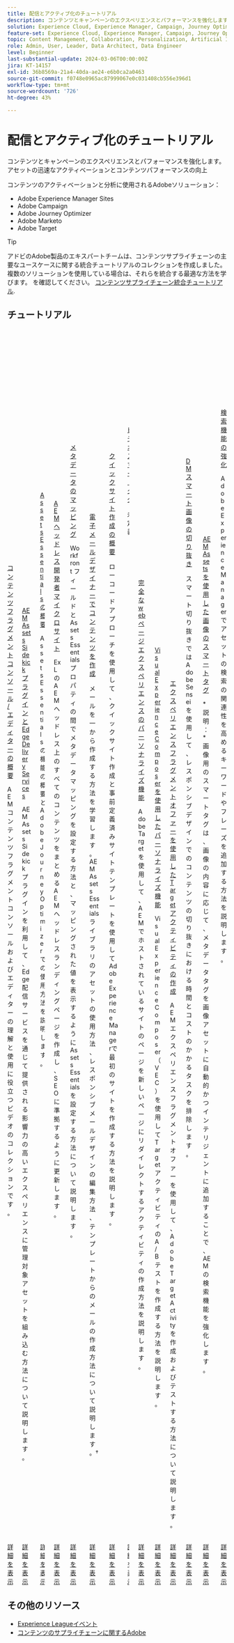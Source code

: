 ```yaml
---
title: 配信とアクティブ化のチュートリアル
description: コンテンツとキャンペーンのエクスペリエンスとパフォーマンスを強化します。  アセットの迅速なアクティベーションとコンテンツパフォーマンスの向上
solution: Experience Cloud, Experience Manager, Campaign, Journey Optimizer, Marketo, Target
feature-set: Experience Cloud, Experience Manager, Campaign, Journey Optimizer, Marketo Engage, Target
topic: Content Management, Collaboration, Personalization, Artificial Intelligence
role: Admin, User, Leader, Data Architect, Data Engineer
level: Beginner
last-substantial-update: 2024-03-06T00:00:00Z
jira: KT-14157
exl-id: 36b8569a-21a4-40da-ae24-e6b0ca2a0463
source-git-commit: f0748e0965ac87999067e0c031408cb556e396d1
workflow-type: tm+mt
source-wordcount: '726'
ht-degree: 43%

---
```


# 配信とアクティブ化のチュートリアル

コンテンツとキャンペーンのエクスペリエンスとパフォーマンスを強化します。  アセットの迅速なアクティベーションとコンテンツパフォーマンスの向上

コンテンツのアクティベーションと分析に使用されるAdobeソリューション：

* Adobe Experience Manager Sites
* Adobe Campaign
* Adobe Journey Optimizer
* Adobe Marketo
* Adobe Target

>[!TIP]
>
>アドビのAdobe製品のエキスパートチームは、コンテンツサプライチェーンの主要なユースケースに関する統合チュートリアルのコレクションを作成しました。 複数のソリューションを使用している場合は、それらを統合する最適な方法を学びます。  を確認してください。 [コンテンツサプライチェーン統合チュートリアル](https://experienceleague.adobe.com/docs/integrations-learn/experience-cloud/solution-categories/content-supply-chain.html?lang=en).

## チュートリアル

<div class="columns is-multiline">
  <div class="column is-half-tablet is-half-desktop is-one-third-widescreen" aria-label="Content Fragments console/editor overview" tabIndex="0">
    <div class="card" style="height: 100%; display: flex; flex-direction: column; height: 100%;">
      <div class="card-image">
        <figure class="image x-is-16by9">
          <a href="https://experienceleague.adobe.com/docs/experience-manager-learn/content-fragments-console/overview.html?lang=ja" title="コンテンツフラグメントコンソール/エディターの概要" tabindex="-1">
            <img class="is-bordered-r-small" src="https://video.tv.adobe.com/v/3409492?format=jpeg" alt="コンテンツフラグメントコンソール/エディターの概要">
          </a>
        </figure>
      </div>
      <div class="card-content is-padded-small" style="display: flex; flex-direction: column; flex-grow: 1; justify-content: space-between;">
        <div class="top-card-content">
          <p class="headline is-size-6 has-text-weight-bold">
            <a href="https://experienceleague.adobe.com/docs/experience-manager-learn/content-fragments-console/overview.html?lang=ja" title="コンテンツフラグメントコンソール/エディターの概要">コンテンツフラグメントコンソール/エディターの概要</a>
          </p>
          <p class="is-size-6">AEM コンテンツフラグメントコンソールおよびエディターの理解と使用に役立つビデオのコレクションです。</p>
        </div>
        <a href="https://experienceleague.adobe.com/docs/experience-manager-learn/content-fragments-console/overview.html?lang=ja" class="spectrum-Button spectrum-Button--outline spectrum-Button--primary spectrum-Button--sizeM" style="align-self: flex-start; margin-top: 1rem;">
          <span class="spectrum-Button-label has-no-wrap has-text-weight-bold">詳細を表示</span>
        </a>
      </div>
    </div>
  </div>
  <div class="column is-half-tablet is-half-desktop is-one-third-widescreen" aria-label="AEM Assets Sidekick plugin and Edge Delivery Services" tabIndex="1">
    <div class="card" style="height: 100%; display: flex; flex-direction: column; height: 100%;">
      <div class="card-image">
        <figure class="image x-is-16by9">
          <a href="https://experienceleague.adobe.com/docs/experience-manager-learn/assets/edge-delivery-services/sidekick-plugin.html?lang=ja" title="AEM Assets Sidekick プラグインと Edge 配信サービス" tabindex="-1">
            <img class="is-bordered-r-small" src="https://video.tv.adobe.com/v/3424615?format=jpeg" alt="AEM Assets Sidekick プラグインと Edge 配信サービス">
          </a>
        </figure>
      </div>
      <div class="card-content is-padded-small" style="display: flex; flex-direction: column; flex-grow: 1; justify-content: space-between;">
        <div class="top-card-content">
          <p class="headline is-size-6 has-text-weight-bold">
            <a href="https://experienceleague.adobe.com/docs/experience-manager-learn/assets/edge-delivery-services/sidekick-plugin.html?lang=ja" title="AEM Assets Sidekick プラグインと Edge 配信サービス">AEM Assets SidekickプラグインとEdge Delivery Services</a>
          </p>
          <p class="is-size-6">AEM Assets Sidekick プラグインを利用して、Edge 配信サービスを通じて提供される影響力の高いエクスペリエンスに管理対象アセットを組み込む方法について説明します。</p>
        </div>
        <a href="https://experienceleague.adobe.com/docs/experience-manager-learn/assets/edge-delivery-services/sidekick-plugin.html?lang=ja" class="spectrum-Button spectrum-Button--outline spectrum-Button--primary spectrum-Button--sizeM" style="align-self: flex-start; margin-top: 1rem;">
          <span class="spectrum-Button-label has-no-wrap has-text-weight-bold">詳細を表示</span>
        </a>
      </div>
    </div>
  </div>
  <div class="column is-half-tablet is-half-desktop is-one-third-widescreen" aria-label="Assets Essentials Overvie" tabIndex="2">
    <div class="card" style="height: 100%; display: flex; flex-direction: column; height: 100%;">
      <div class="card-image">
        <figure class="image x-is-16by9">
          <a href="https://experienceleague.adobe.com/docs/journey-optimizer-learn/tutorials/assets-essentials-overview.html" title="Assets Essentialsの概要" tabindex="-1">
            <img class="is-bordered-r-small" src="https://video.tv.adobe.com/v/342098?format=jpeg" alt="Assets Essentialsの概要">
          </a>
        </figure>
      </div>
      <div class="card-content is-padded-small" style="display: flex; flex-direction: column; flex-grow: 1; justify-content: space-between;">
        <div class="top-card-content">
          <p class="headline is-size-6 has-text-weight-bold">
            <a href="https://experienceleague.adobe.com/docs/journey-optimizer-learn/tutorials/assets-essentials-overview.html" title="Assets Essentialsの概要">Assets Essentialsの概要</a>
          </p>
          <p class="is-size-6">Assets Essentialsの機能の概要とAdobe Journey Optimizerでの使用方法を説明します。</p>
        </div>
        <a href="https://experienceleague.adobe.com/docs/journey-optimizer-learn/tutorials/assets-essentials-overview.html" class="spectrum-Button spectrum-Button--outline spectrum-Button--primary spectrum-Button--sizeM" style="align-self: flex-start; margin-top: 1rem;">
          <span class="spectrum-Button-label has-no-wrap has-text-weight-bold">詳細を表示</span>
        </a>
      </div>
    </div>
  </div>
  <div class="column is-half-tablet is-half-desktop is-one-third-widescreen" aria-label="AEM Headless Developer Microsite" tabIndex="3">
    <div class="card" style="height: 100%; display: flex; flex-direction: column; height: 100%;">
      <div class="card-image">
        <figure class="image x-is-16by9">
          <a href="https://experienceleague.adobe.com/landing/experience-manager/headless/developer.html?lang=ja" title="AEM ヘッドレス開発者マイクロサイト" tabindex="-1">
            <img class="is-bordered-r-small" src="https://video.tv.adobe.com/v/333272?format=jpeg" alt="AEM ヘッドレス開発者マイクロサイト">
          </a>
        </figure>
      </div>
      <div class="card-content is-padded-small" style="display: flex; flex-direction: column; flex-grow: 1; justify-content: space-between;">
        <div class="top-card-content">
          <p class="headline is-size-6 has-text-weight-bold">
            <a href="https://experienceleague.adobe.com/landing/experience-manager/headless/developer.html?lang=ja" title="AEM ヘッドレス開発者マイクロサイト">AEM ヘッドレス開発者マイクロサイト</a>
          </p>
          <p class="is-size-6">ExL のAEM ヘッドレス上のすべてのコンテンツをまとめるAEM ヘッドレスランディングページを作成し、SEO に準拠するように更新します。</p>
        </div>
        <a href="https://experienceleague.adobe.com/landing/experience-manager/headless/developer.html?lang=ja" class="spectrum-Button spectrum-Button--outline spectrum-Button--primary spectrum-Button--sizeM" style="align-self: flex-start; margin-top: 1rem;">
          <span class="spectrum-Button-label has-no-wrap has-text-weight-bold">詳細を表示</span>
        </a>
      </div>
    </div>
  </div>
  <div class="column is-half-tablet is-half-desktop is-one-third-widescreen" aria-label="Mapping Metadata" tabIndex="4">
    <div class="card" style="height: 100%; display: flex; flex-direction: column; height: 100%;">
      <div class="card-image">
        <figure class="image x-is-16by9">
          <a href="https://experienceleague.adobe.com/docs/experience-manager-learn/assets-essentials/workfront/map-metadata.html?lang=ja" title="メタデータのマッピング" tabindex="-1">
            <img class="is-bordered-r-small" src="https://video.tv.adobe.com/v/336458?format=jpeg" alt="メタデータのマッピング">
          </a>
        </figure>
      </div>
      <div class="card-content is-padded-small" style="display: flex; flex-direction: column; flex-grow: 1; justify-content: space-between;">
        <div class="top-card-content">
          <p class="headline is-size-6 has-text-weight-bold">
            <a href="https://experienceleague.adobe.com/docs/experience-manager-learn/assets-essentials/workfront/map-metadata.html?lang=ja" title="メタデータのマッピング">メタデータのマッピング</a>
          </p>
          <p class="is-size-6">Workfront フィールドと Assets Essentials プロパティの間でメタデータマッピングを設定する方法と、マッピングされた値を表示するように Assets Essentials を設定する方法について説明します。</p>
        </div>
        <a href="https://experienceleague.adobe.com/docs/experience-manager-learn/assets-essentials/workfront/map-metadata.html?lang=ja" class="spectrum-Button spectrum-Button--outline spectrum-Button--primary spectrum-Button--sizeM" style="align-self: flex-start; margin-top: 1rem;">
          <span class="spectrum-Button-label has-no-wrap has-text-weight-bold">詳細を表示</span>
        </a>
      </div>
    </div>
  </div>
  <div class="column is-half-tablet is-half-desktop is-one-third-widescreen" aria-label="Create content with the Email Designer" tabIndex="5">
    <div class="card" style="height: 100%; display: flex; flex-direction: column; height: 100%;">
      <div class="card-image">
        <figure class="image x-is-16by9">
          <a href="https://experienceleague.adobe.com/docs/journey-optimizer-learn/tutorials/email-channel/create-content-with-the-email-designer.html" title="電子メールデザイナーでコンテンツを作成" tabindex="-1">
            <img class="is-bordered-r-small" src="https://video.tv.adobe.com/v/334150?format=jpeg" alt="電子メールデザイナーでコンテンツを作成">
          </a>
        </figure>
      </div>
      <div class="card-content is-padded-small" style="display: flex; flex-direction: column; flex-grow: 1; justify-content: space-between;">
        <div class="top-card-content">
          <p class="headline is-size-6 has-text-weight-bold">
            <a href="https://experienceleague.adobe.com/docs/journey-optimizer-learn/tutorials/email-channel/create-content-with-the-email-designer.html" title="電子メールデザイナーでコンテンツを作成">電子メールデザイナーでコンテンツを作成</a>
          </p>
          <p class="is-size-6">メールを一から作成する方法を学習します。AEM Assets Essentials ライブラリのアセットの使用方法、レスポンシブメールデザインの編集方法、テンプレートからのメールの作成方法について説明します。†</p>
        </div>
        <a href="https://experienceleague.adobe.com/docs/journey-optimizer-learn/tutorials/email-channel/create-content-with-the-email-designer.html" class="spectrum-Button spectrum-Button--outline spectrum-Button--primary spectrum-Button--sizeM" style="align-self: flex-start; margin-top: 1rem;">
          <span class="spectrum-Button-label has-no-wrap has-text-weight-bold">詳細を表示</span>
        </a>
      </div>
    </div>
  </div>
  <div class="column is-half-tablet is-half-desktop is-one-third-widescreen" aria-label="Quick Site Creation Overview" tabIndex="6">
    <div class="card" style="height: 100%; display: flex; flex-direction: column; height: 100%;">
      <div class="card-image">
        <figure class="image x-is-16by9">
          <a href="https://experienceleague.adobe.com/docs/experience-manager-learn/getting-started-wknd-tutorial-develop/site-template/overview.html?lang=ja" title="クイックサイト作成の概要" tabindex="-1">
            <img class="is-bordered-r-small" src="https://video.tv.adobe.com/v/333477?format=jpeg" alt="クイックサイト作成の概要">
          </a>
        </figure>
      </div>
      <div class="card-content is-padded-small" style="display: flex; flex-direction: column; flex-grow: 1; justify-content: space-between;">
        <div class="top-card-content">
          <p class="headline is-size-6 has-text-weight-bold">
            <a href="https://experienceleague.adobe.com/docs/experience-manager-learn/getting-started-wknd-tutorial-develop/site-template/overview.html?lang=ja" title="クイックサイト作成の概要">クイックサイト作成の概要</a>
          </p>
          <p class="is-size-6">ローコードアプローチを使用して、クイックサイト作成と事前定義済みサイトテンプレートを使用してAdobe Experience Managerで最初のサイトを作成する方法を説明します。 </p>
        </div>
        <a href="https://experienceleague.adobe.com/docs/experience-manager-learn/getting-started-wknd-tutorial-develop/site-template/overview.html?lang=ja" class="spectrum-Button spectrum-Button--outline spectrum-Button--primary spectrum-Button--sizeM" style="align-self: flex-start; margin-top: 1rem;">
          <span class="spectrum-Button-label has-no-wrap has-text-weight-bold">詳細を表示</span>
        </a>
      </div>
    </div>
  </div>
  <div class="column is-half-tablet is-half-desktop is-one-third-widescreen" aria-label="Video Smart Tags" tabIndex="7">
    <div class="card" style="height: 100%; display: flex; flex-direction: column; height: 100%;">
      <div class="card-image">
        <figure class="image x-is-16by9">
          <a href="https://experienceleague.adobe.com/docs/experience-manager-learn/assets/metadata/video-smart-tags.html?lang=ja" title="ビデオスマートタグ" tabindex="-1">
            <img class="is-bordered-r-small" src="https://video.tv.adobe.com/v/327005?format=jpeg" alt="ビデオスマートタグ">
          </a>
        </figure>
      </div>
      <div class="card-content is-padded-small" style="display: flex; flex-direction: column; flex-grow: 1; justify-content: space-between;">
        <div class="top-card-content">
          <p class="headline is-size-6 has-text-weight-bold">
            <a href="https://experienceleague.adobe.com/docs/experience-manager-learn/assets/metadata/video-smart-tags.html?lang=ja" title="ビデオスマートタグ">ビデオスマートタグ</a>
          </p>
          <p class="is-size-6">未定義</p>
        </div>
        <a href="https://experienceleague.adobe.com/docs/experience-manager-learn/assets/metadata/video-smart-tags.html?lang=ja" class="spectrum-Button spectrum-Button--outline spectrum-Button--primary spectrum-Button--sizeM" style="align-self: flex-start; margin-top: 1rem;">
          <span class="spectrum-Button-label has-no-wrap has-text-weight-bold">詳細を表示</span>
        </a>
      </div>
    </div>
  </div>
  <div class="column is-half-tablet is-half-desktop is-one-third-widescreen" aria-label="Personalization of Full Web Page Experiences" tabIndex="8">
    <div class="card" style="height: 100%; display: flex; flex-direction: column; height: 100%;">
      <div class="card-image">
        <figure class="image x-is-16by9">
          <a href="https://experienceleague.adobe.com/en/docs/experience-manager-learn/sites/integrations/target/personalization-web-page" title="完全な web ページエクスペリエンスのパーソナライズ機能" tabindex="-1">
            <img class="is-bordered-r-small" src="https://cdn.experienceleague.adobe.com/thumb/6353-personalization-web-page.jpg" alt="完全な web ページエクスペリエンスのパーソナライズ機能">
          </a>
        </figure>
      </div>
      <div class="card-content is-padded-small" style="display: flex; flex-direction: column; flex-grow: 1; justify-content: space-between;">
        <div class="top-card-content">
          <p class="headline is-size-6 has-text-weight-bold">
            <a href="https://experienceleague.adobe.com/en/docs/experience-manager-learn/sites/integrations/target/personalization-web-page" title="完全な web ページエクスペリエンスのパーソナライズ機能">完全な web ページエクスペリエンスのパーソナライズ機能</a>
          </p>
          <p class="is-size-6">Adobe Target を使用して、AEMでホストされているサイトのページを新しいページにリダイレクトするアクティビティの作成方法を説明します。</p>
        </div>
        <a href="https://experienceleague.adobe.com/en/docs/experience-manager-learn/sites/integrations/target/personalization-web-page" class="spectrum-Button spectrum-Button--outline spectrum-Button--primary spectrum-Button--sizeM" style="align-self: flex-start; margin-top: 1rem;">
          <span class="spectrum-Button-label has-no-wrap has-text-weight-bold">詳細を表示</span>
        </a>
      </div>
    </div>
  </div>
  <div class="column is-half-tablet is-half-desktop is-one-third-widescreen" aria-label="Personalization using Visual Experience Composer" tabIndex="9">
    <div class="card" style="height: 100%; display: flex; flex-direction: column; height: 100%;">
      <div class="card-image">
        <figure class="image x-is-16by9">
          <a href="https://experienceleague.adobe.com/docs/experience-manager-learn/sites/integrations/target/personalization-using-vec.html" title="Visual Experience Composer を使用したパーソナライズ機能" tabindex="-1">
            <img class="is-bordered-r-small" src="https://cdn.experienceleague.adobe.com/thumb/6352-personalization-using-vec.jpg" alt="Visual Experience Composer を使用したパーソナライズ機能">
          </a>
        </figure>
      </div>
      <div class="card-content is-padded-small" style="display: flex; flex-direction: column; flex-grow: 1; justify-content: space-between;">
        <div class="top-card-content">
          <p class="headline is-size-6 has-text-weight-bold">
            <a href="https://experienceleague.adobe.com/docs/experience-manager-learn/sites/integrations/target/personalization-using-vec.html" title="Visual Experience Composer を使用したパーソナライズ機能">Visual Experience Composer を使用したパーソナライズ機能</a>
          </p>
          <p class="is-size-6">Visual Experience Composer（VEC）を使用して Target アクティビティの A/B テスト を作成する方法を説明します。</p>
        </div>
        <a href="https://experienceleague.adobe.com/docs/experience-manager-learn/sites/integrations/target/personalization-using-vec.html" class="spectrum-Button spectrum-Button--outline spectrum-Button--primary spectrum-Button--sizeM" style="align-self: flex-start; margin-top: 1rem;">
          <span class="spectrum-Button-label has-no-wrap has-text-weight-bold">詳細を表示</span>
        </a>
      </div>
    </div>
  </div>
  <div class="column is-half-tablet is-half-desktop is-one-third-widescreen" aria-label=" Create Target Activity using Experience Fragment Offers" tabIndex="10">
    <div class="card" style="height: 100%; display: flex; flex-direction: column; height: 100%;">
      <div class="card-image">
        <figure class="image x-is-16by9">
          <a href="https://experienceleague.adobe.com/docs/experience-manager-learn/sites/integrations/target/create-target-activity.html" title=" エクスペリエンスフラグメントオファーを使用した Target アクティビティの作成" tabindex="-1">
            <img class="is-bordered-r-small" src="https://video.tv.adobe.com/v/41246?format=jpeg" alt=" エクスペリエンスフラグメントオファーを使用した Target アクティビティの作成">
          </a>
        </figure>
      </div>
      <div class="card-content is-padded-small" style="display: flex; flex-direction: column; flex-grow: 1; justify-content: space-between;">
        <div class="top-card-content">
          <p class="headline is-size-6 has-text-weight-bold">
            <a href="https://experienceleague.adobe.com/docs/experience-manager-learn/sites/integrations/target/create-target-activity.html" title=" エクスペリエンスフラグメントオファーを使用した Target アクティビティの作成"> エクスペリエンスフラグメントオファーを使用した Target アクティビティの作成</a>
          </p>
          <p class="is-size-6">AEM エクスペリエンスフラグメントオファーを使用して、 Adobe Target Activity を作成およびテストする方法について説明します。</p>
        </div>
        <a href="https://experienceleague.adobe.com/docs/experience-manager-learn/sites/integrations/target/create-target-activity.html" class="spectrum-Button spectrum-Button--outline spectrum-Button--primary spectrum-Button--sizeM" style="align-self: flex-start; margin-top: 1rem;">
          <span class="spectrum-Button-label has-no-wrap has-text-weight-bold">詳細を表示</span>
        </a>
      </div>
    </div>
  </div>
  <div class="column is-half-tablet is-half-desktop is-one-third-widescreen" aria-label="DM Smart Image Crop" tabIndex="11">
    <div class="card" style="height: 100%; display: flex; flex-direction: column; height: 100%;">
      <div class="card-image">
        <figure class="image x-is-16by9">
          <a href="https://experienceleague.adobe.com/docs/experience-manager-learn/assets/dynamic-media/images/smart-crop-feature-video-use.html?lang=ja" title="DM スマート画像の切り抜き" tabindex="-1">
            <img class="is-bordered-r-small" src="https://video.tv.adobe.com/v/21519?format=jpeg" alt="DM スマート画像の切り抜き">
          </a>
        </figure>
      </div>
      <div class="card-content is-padded-small" style="display: flex; flex-direction: column; flex-grow: 1; justify-content: space-between;">
        <div class="top-card-content">
          <p class="headline is-size-6 has-text-weight-bold">
            <a href="https://experienceleague.adobe.com/docs/experience-manager-learn/assets/dynamic-media/images/smart-crop-feature-video-use.html?lang=ja" title="DM スマート画像の切り抜き">DM スマート画像の切り抜き</a>
          </p>
          <p class="is-size-6">スマート切り抜きでは Adobe Sensei を使用して、レスポンシブデザインでのコンテンツの切り抜きにおける時間とコストのかかるタスクを排除します。</p>
        </div>
        <a href="https://experienceleague.adobe.com/docs/experience-manager-learn/assets/dynamic-media/images/smart-crop-feature-video-use.html?lang=ja" class="spectrum-Button spectrum-Button--outline spectrum-Button--primary spectrum-Button--sizeM" style="align-self: flex-start; margin-top: 1rem;">
          <span class="spectrum-Button-label has-no-wrap has-text-weight-bold">詳細を表示</span>
        </a>
      </div>
    </div>
  </div>
  <div class="column is-half-tablet is-half-desktop is-one-third-widescreen" aria-label="Smart Tags for images with AEM Assets" tabIndex="12">
    <div class="card" style="height: 100%; display: flex; flex-direction: column; height: 100%;">
      <div class="card-image">
        <figure class="image x-is-16by9">
          <a href="https://experienceleague.adobe.com/docs/experience-manager-learn/assets/metadata/image-smart-tags.html?lang=ja" title="AEM Assets を使用した画像のスマートタグ" tabindex="-1">
            <img class="is-bordered-r-small" src="https://video.tv.adobe.com/v/17019?format=jpeg" alt="AEM Assets を使用した画像のスマートタグ">
          </a>
        </figure>
      </div>
      <div class="card-content is-padded-small" style="display: flex; flex-direction: column; flex-grow: 1; justify-content: space-between;">
        <div class="top-card-content">
          <p class="headline is-size-6 has-text-weight-bold">
            <a href="https://experienceleague.adobe.com/docs/experience-manager-learn/assets/metadata/image-smart-tags.html?lang=ja" title="AEM Assets を使用した画像のスマートタグ">AEM Assetsを使用した画像のスマートタグ</a>
          </p>
          <p class="is-size-6">*説明：*画像用のスマートタグは、画像の内容に応じて、メタデータタグを画像アセットに自動的かつインテリジェントに追加することで、AEMの検索機能を強化します。</p>
        </div>
        <a href="https://experienceleague.adobe.com/docs/experience-manager-learn/assets/metadata/image-smart-tags.html?lang=ja" class="spectrum-Button spectrum-Button--outline spectrum-Button--primary spectrum-Button--sizeM" style="align-self: flex-start; margin-top: 1rem;">
          <span class="spectrum-Button-label has-no-wrap has-text-weight-bold">詳細を表示</span>
        </a>
      </div>
    </div>
  </div>
  <div class="column is-half-tablet is-half-desktop is-one-third-widescreen" aria-label="Enhanced Search Search Boost" tabIndex="13">
    <div class="card" style="height: 100%; display: flex; flex-direction: column; height: 100%;">
      <div class="card-image">
        <figure class="image x-is-16by9">
          <a href="https://experienceleague.adobe.com/docs/experience-manager-learn/assets/search-and-discovery/search-boost.html?lang=ja" title="検索機能の強化" tabindex="-1">
            <img class="is-bordered-r-small" src="https://video.tv.adobe.com/v/16766?format=jpeg" alt="検索機能の強化">
          </a>
        </figure>
      </div>
      <div class="card-content is-padded-small" style="display: flex; flex-direction: column; flex-grow: 1; justify-content: space-between;">
        <div class="top-card-content">
          <p class="headline is-size-6 has-text-weight-bold">
            <a href="https://experienceleague.adobe.com/docs/experience-manager-learn/assets/search-and-discovery/search-boost.html?lang=ja" title="検索機能の強化">検索機能の強化</a>
          </p>
          <p class="is-size-6">Adobe Experience Manager でアセットの検索の関連性を高めるキーワードやフレーズを追加する方法を説明します。</p>
        </div>
        <a href="https://experienceleague.adobe.com/docs/experience-manager-learn/assets/search-and-discovery/search-boost.html?lang=ja" class="spectrum-Button spectrum-Button--outline spectrum-Button--primary spectrum-Button--sizeM" style="align-self: flex-start; margin-top: 1rem;">
          <span class="spectrum-Button-label has-no-wrap has-text-weight-bold">詳細を表示</span>
        </a>
      </div>
    </div>
  </div>
</div>

## その他のリソース

* [Experience Leagueイベント](https://experienceleague.adobe.com/events/)
* [コンテンツのサプライチェーンに関するAdobe](https://business.adobe.com/resources/webinars/adobe-on-the-content-supply-chain.html)

